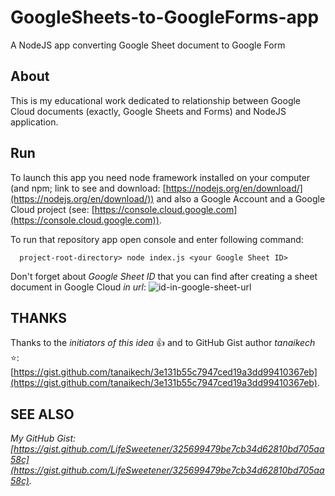 # GoogleSheets-to-GoogleForms-app
 A NodeJS app converting Google Sheet document to Google Form

## About
 This is my educational work dedicated to relationship between Google Cloud documents (exactly, Google Sheets and Forms) and NodeJS application.
 
## Run
 To launch this app you need node framework installed on your computer (and npm; link to see and download: [https://nodejs.org/en/download/](https://nodejs.org/en/download/)) and also a Google Account and a Google Cloud project (see: [https://console.cloud.google.com](https://console.cloud.google.com)).
 
 To run that repository app open console and enter following command:
 ```
   project-root-directory> node index.js <your Google Sheet ID>
 ```
 
 Don't forget about *Google Sheet ID* that you can find after creating a sheet document in Google Cloud *in url*:
 ![id-in-google-sheet-url](https://user-images.githubusercontent.com/80912103/198852868-6850d9e9-7959-4ba8-9cb7-8ae594692c65.jpg)

## THANKS
Thanks to the *initiators of this idea* :+1: and to GitHub Gist author *tanaikech* :star:: [https://gist.github.com/tanaikech/3e131b55c7947ced19a3dd99410367eb](https://gist.github.com/tanaikech/3e131b55c7947ced19a3dd99410367eb).

## SEE ALSO
*My GitHub Gist: [https://gist.github.com/LifeSweetener/325699479be7cb34d62810bd705aa58c](https://gist.github.com/LifeSweetener/325699479be7cb34d62810bd705aa58c).*
